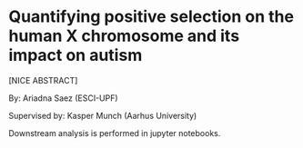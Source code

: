 # Quantifying positive selection on the human X chromosome and its impact on autism

[NICE ABSTRACT]

By: Ariadna Saez (ESCI-UPF)

Supervised by: Kasper Munch (Aarhus University)


Downstream analysis is performed in jupyter notebooks.
